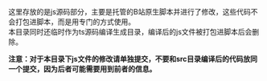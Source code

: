 这里存放的是js源码部分，主要是托管的B站原生脚本并进行了修改，这些代码不会打包进脚本，而是用专门的方式使用。  
本目录同时还临时作为ts源码编译生成目录，编译后的js文件被打包进脚本后会删除。  

**注意：对于本目录下js文件的修改请单独提交，不要和src目录编译后的代码放同一个提交，因为后者可能需要用到前者的信息。**